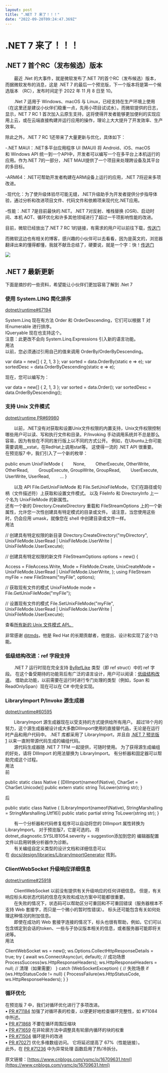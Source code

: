 ```yaml
---
layout: post
title: ".NET 7 来了！！！"
date: "2022-09-20T09:24:47.369Z"
---
```

.NET 7 来了！！！
============

.NET 7 首个RC（发布候选）版本
-------------------

　　最近 .Net 的大事件，就是微软发布了.NET 7的首个RC（发布候选）版本，而据微软发布的消息，这是 .NET 7 的最后一个预览版，下一个版本将是第一个候选版本 （RC），发布时间定于 2022 年 11 月 8 日至 10。

　　.Net 7 适用于 Windows、macOS 与 Linux，已经支持在生产环境上使用（在这里还是建议小伙伴们稳重一点，先用小项目试试水）。而微软提供的日志，显示，NET 7 RC 1 首次加入云原生支持，这将使得开发者能够更加便利的实现应用上云，或在云端直接构建并运行应用的操作，理论上大大提升了开发效率、生产效率。

除此之外，.NET 7 RC 1还带来了大量更新与优化，具体如下：

\-.NET MAUI：.NET多平台应用程序 UI (MAUI) 将 Android、iOS、macOS 和 Windows API 统一到一个API中，开发者可以编写一个在多平台上本机运行的应用。作为.NET 7的一部分，.NET MAUI提供了一个项目来处理跨设备及其平台的多目标。

\-ARM64：.NET可帮助开发者构建在ARM设备上运行的应用，.NET 7将迎来多项改进。

\-现代化：为了使升级体验尽可能无缝，.NET升级助手为开发者提供分步指导体验，通过分析和改进项目文件、代码文件和依赖项来现代化.NET应用。

\-性能：.NET 7是目前最快的.NET。.NET 7对反射、堆栈替换 (OSR)、启动时间、本机 AOT、循环优化和许多其他领域进行了超过一千项影响性能的改进。

目前，微软已经放出了.NET 7 RC 1的链接，有需求的用户可以前往下载，[传送门](https://dotnet.microsoft.com/zh-cn/download/dotnet/7.0)

而微软这边也有相关的博客，感兴趣的小伙伴可以去看看，因为是英文的，浏览器翻译出来的懂得都懂，我就不献丑总结了，硬要说，就是一个字：快！[传送门](https://devblogs.microsoft.com/dotnet/performance_improvements_in_net_7/)

![](https://img2022.cnblogs.com/blog/1897432/202209/1897432-20220919234338048-1110037026.png)

.NET 7 最新更新
-----------

下面是摘抄的一些资料，希望能让小伙伴们更加容易了解到 .Net 7

### 使用 System.LINQ 简化排序

[dotnet/runtime#67194](https://github.com/dotnet/runtime/issues/25918)

System.Linq 现在有方法 Order 和 OrderDescending，它们可以根据 T 对 IEnumerable 进行排序。  
IQueryable 现在也支持这个。  
注意：此更改不会向 System.Linq.Expressions 引入新的语言功能。  
用法  
以前，您必须通过引用自己的值来调用 OrderBy/OrderByDescending。

var data = new\[\] { 2, 1, 3 };
var sorted = data.OrderBy(static e => e);
var sortedDesc = data.OrderByDescending(static e => e);

现在，您可以编写为：

var data = new\[\] { 2, 1, 3 };
var sorted = data.Order();
var sortedDesc = data.OrderByDescending();

### 支持 Unix 文件模式

[dotnet/runtime PR#69980](https://github.com/dotnet/runtime/pull/69980)

　　以前，.NET没有对获取和设置Unix文件权限的内置支持，Unix文件权限控制哪些用户可以读、写和执行文件和目录。P/Invoking 手动调用系统并不总是那么容易，因为有些在不同的发行版上以不同的方式公开。 例如，在Ubuntu上你可能需要调用\_\_xstat，在RedHat上调用stat等。 这使得一流的 .NET API 很重要。  
在预览版7 中，我们引入了一个新的枚举：

public enum UnixFileMode
{
　　None,
　　OtherExecute, OtherWrite, OtherRead,
　　GroupExecute, GroupWrite, GroupRead,
　　UserExecute, UserWrite, UserRead,
 　　...
}

　　以及 API File.GetUnixFileMode 和 File.SetUnixFileMode，它们在路径或句柄（文件描述符）上获取和设置文件模式。 以及 FileInfo 和 DirectoryInfo 上一个名为 UnixFileMode 的新属性。  
还有一个新的 Directory.CreateDirectory 重载和 FileStreamOptions 上的一个新属性，允许您一次性创建具有特定模式的目录或文件。 请注意，当您使用这些时，仍会应用 umask，就像您在 shell 中创建目录或文件一样。  
用法

// 创建具有特定权限的新目录
Directory.CreateDirectory("myDirectory", UnixFileMode.UserRead | UnixFileMode.UserWrite | UnixFileMode.UserExecute);

// 创建具有特定权限的新文件
FileStreamOptions options = new()
{

Access \= FileAccess.Write,
Mode \= FileMode.Create,
UnixCreateMode \=  UnixFileMode.UserRead | UnixFileMode.UserWrite,
};
using FileStream myFile = new FileStream("myFile", options);

// 获取现有文件的模式
UnixFileMode mode = File.GetUnixFileMode("myFile");

// 设置现有文件的模式
File.SetUnixFileMode("myFile", UnixFileMode.UserRead | UnixFileMode.UserWrite | UnixFileMode.UserExecute);

查看[所有新的 Unix 文件模式 API。](https://github.com/dotnet/runtime/pull/69980/files#diff-cec8e6f471b4193246bdc0107b0dd7cbe131fb7fd189b288b37269c333d1171d)

非常感谢 [@tmds](https://link.segmentfault.com/?enc=GUXYJgmxGHZPQwKlpvdRcQ%3D%3D.YM8p3krTC7a4Rm%2BA0PybWhoWaU9NzdjWOBoIjF6Iq%2Bc%3D)，他是 Red Hat 的长期贡献者，他提出、设计和实现了这个功能。

### 低级结构改进：ref 字段支持

　　.NET 7 运行时现在完全支持 [ByRefLike](https://learn.microsoft.com/zh-cn/dotnet/api/system.type.isbyreflike?view=net-6.0) 类型（即 ref struct）中的 ref 字段。 在这个备受期待的功能背后有广泛的语言设计，用户可以阅读：[低级结构改进](https://github.com/dotnet/csharplang/blob/main/proposals/low-level-struct-improvements.md)。 借助此功能，以前需要在运行时进行专门处理的类型（例如，Span<T> 和 ReadOnlySpan<T>）现在可以在 C# 中完全实现。

### LibraryImport P/Invoke 源生成器

[dotnet/runtime#60595](https://github.com/dotnet/runtime/issues/60595)

　　LibraryImport 源生成器现在以受支持的方式提供给所有用户。 超过18个月的努力，这个源生成器被设计成大多数DllImport使用的直接替代品，无论是在运行时产品和用户代码中。 .NET 库都采用了 LibraryImport，并且自 [.NET 7 预览版 1](https://github.com/dotnet/core/issues/7106#issuecomment-1021816362) 以来一直附带源代码生成的编组代码。  
　　源代码生成器随 .NET 7 TFM 一起提供，可随时使用。 为了获得源生成编组的好处，请将 DllImport 的用法替换为 LibraryImport。 有分析器和固定器可以帮助完成这个过程。  
用法  
前

public static class Native
{
    \[DllImport(nameof(Native), CharSet \= CharSet.Unicode)\]
    public extern static string ToLower(string str);
}

后

public static class Native
{
    \[LibraryImport(nameof(Native), StringMarshalling \= StringMarshalling.Utf16)\]
    public static partial string ToLower(string str);
}

　　有一个分析器和代码修复程序可以自动将您的 DllImport 属性转换为 LibraryImport。 对于预览版7，它是可选的。 将 dotnet\_diagnostic.SYSLIB1054.severity = suggestion添加到您的 编辑器配置 文件以启用转换分析器作为诊断。  
　　有关编组自定义类型的设计文档和详细信息可以在 [docs/design/libraries/LibraryImportGenerator](https://github.com/dotnet/runtime/tree/main/docs/design/libraries/LibraryImportGenerator) 找到。

### ClientWebSocket 升级响应详细信息

[dotnet/runtime#25918](https://github.com/dotnet/runtime/issues/25918)

　　ClientWebSocket 以前没有提供有关升级响应的任何详细信息。 但是，有关响应标头和状态代码的信息在失败和成功方案中可能都很重要。  
　　在失败的情况下，状态码可以帮助区分可重回和不可重回错误（服务器根本不支持 Web 套接字，而只是一个微小的暂时性错误）。 标头还可能包含有关如何处理这种情况的附加信息。  
　　即使在成功的 Web 套接字连接的情况下，标头也很有帮助，例如，它们可以包含绑定到会话的token、一些与子协议版本相关的信息，或者服务器可能即将关闭等。  
用法

ClientWebSocket ws = new();
ws.Options.CollectHttpResponseDetails \= true;
try
{
    await ws.ConnectAsync(uri, default);
    // 成功场景
    ProcessSuccess(ws.HttpResponseHeaders);
    ws.HttpResponseHeaders \= null; // 清理（如果需要）
}
catch (WebSocketException)
{
    // 失败场景
    if (ws.HttpStatusCode != null)
    {
        ProcessFailure(ws.HttpStatusCode, ws.HttpResponseHeaders);
    }
}

### 循环优化

在预览版 7 中，我们对循环优化进行了多项改进。  
• [PR #71184](https://github.com/dotnet/runtime/pull/71184) 加强了对循环表的检查，以便更好地检查循环完整性，如 #71084 中所述。  
• [PR #71868](https://github.com/dotnet/runtime/pull/71868) 不要在循环周围压缩块  
• [PR #71659](https://github.com/dotnet/runtime/pull/71659) 在非轮廓方法中调整具有轮廓内循环的块的权重  
• [PR #71504](https://github.com/dotnet/runtime/pull/71504) 循环提升的改进  
• [PR #70271](https://github.com/dotnet/runtime/pull/70271) 优化多维数组访问。 它将延迟提高了 67%（性能链接）。  
此外，在 [PR #71236](https://github.com/dotnet/runtime/pull/71236) 中为异常处理 函数启用了热/冷拆分。

原文链接：[https://www.cnblogs.com/ysmc/p/16709631.html](https://www.cnblogs.com/ysmc/p/16709631.html)